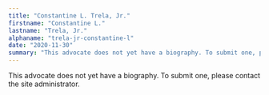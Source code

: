 ```yaml
---
title: "Constantine L. Trela, Jr."
firstname: "Constantine L."
lastname: "Trela, Jr."
alphaname: "trela-jr-constantine-l"
date: "2020-11-30"
summary: "This advocate does not yet have a biography. To submit one, please contact the site administrator."
---
```

This advocate does not yet have a biography. To submit one, please contact the site administrator.

